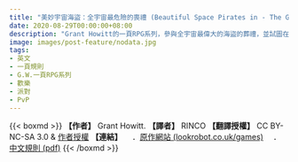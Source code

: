 ```yaml
---
title: "美妙宇宙海盜：全宇宙最危險的喪禮 (Beautiful Space Pirates in - The Galaxy's Most Dangerous Funeral!)"
date: 2020-08-29T00:00:00+08:00
description: "Grant Howitt的一頁RPG系列，參與全宇宙最偉大的海盜的葬禮，並試圖在與這些凶神惡煞打交道的同時，證明自己繼承遺囑財產的資格吧。"
image: images/post-feature/nodata.jpg
tags: 
- 英文
- 一頁規則
- G.W.一頁RPG系列
- 歡樂
- 派對
- PvP
---
```

{{< boxmd >}}
**【作者】** Grant Howitt.
**【譯者】** RINCO
**【翻譯授權】** CC BY-NC-SA 3.0 & [作者授權](https://i.imgur.com/IIwihdK.png)
**【連結】**
　．[原作網站 (lookrobot.co.uk/games)](http://lookrobot.co.uk/games)
　．[中文規則 (pdf)](https://drive.google.com/file/d/1HQXm9WjeV3d2uihy8J6Y054Ru6bo2lnN/view)
{{< /boxmd >}}


